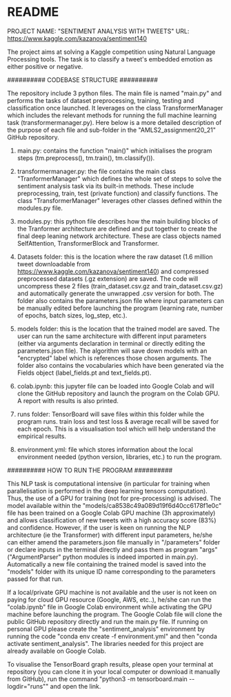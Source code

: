 # README

PROJECT NAME: "SENTIMENT ANALYSIS WITH TWEETS"
URL: https://www.kaggle.com/kazanova/sentiment140

The project aims at solving a Kaggle competition using Natural Language Processing tools. The task is to classify a tweet's embedded emotion as either positive or negative. 

##########          CODEBASE STRUCTURE          ########## 

The repository include 3 python files. The main file is named "main.py" and performs the tasks of dataset preprocessing, training, testing and classification once launched. It leverages on the class TransformerManager which includes the relevant methods for running the full machine learning task (transformermanager.py). Here below is a more detailed description of the purpose of each file and sub-folder in the "AMLS2_assignment20_21" GitHub repository.

1) main.py: contains the function "main()" which initialises the program steps (tm.preprocess(), tm.train(), tm.classify()).

2) transformermanager.py: the file contains the main class "TranformerManager" which defines the whole set of steps to solve the sentiment analysis task via its built-in methods. These include preprocessing, train, test (private function) and classify functions. The class "TransformerManager" leverages other classes defined within the modules.py file.

3) modules.py: this python file describes how the main building blocks of the Tranformer architecture are defined and put together to create the final deep leaning network architecture. These are class objects named SelfAttention, TransformerBlock and Transformer.

4) Datasets folder: this is the location where the raw dataset (1.6 million tweet downloadable from https://www.kaggle.com/kazanova/sentiment140) and compressed preprocessed datasets (.gz extension) are saved. The code will uncompress these 2 files (train_dataset.csv.gz and train_dataset.csv.gz) and automatically generate the unwrapped .csv version for both. The folder also contains the parameters.json file where input parameters can be manually edited before launching the program (learning rate, number of epochs, batch sizes, log_step, etc.).

5) models folder: this is the location that the trained model are saved. The user can run the same architecture with different input parameters (either via arguments declaration in terminal or directly editing the parameters.json file). The algorithm will save down models with an "encrypted" label which is references those chosen arguments. The folder also contains the vocabularies which have been generated via the Fields object (label_fields.pt and text_fields.pt).

6) colab.ipynb: this jupyter file can be loaded into Google Colab and will clone the GitHub repository and launch the program on the Colab GPU. A report with results is also printed.

7) runs folder: TensorBoard will save files within this folder while the program runs. train loss and test loss & average recall will be saved for each epoch. This is a visualisation tool which will help understand the empirical results.

8) environment.yml: file which stores information about the local environment needed (python version, libraries, etc.) to run the program.

##########          HOW TO RUN THE PROGRAM          ##########

This NLP task is computational intensive (in particular for training when parallelisation is performed in the deep learning tensors computation). Thus, the use of a GPU for training (not for pre-processing) is advised. The model available within the "models/ca8538c49a089d19f6d40cc6178f1e0c" file has been trained on a Google Colab GPU machine (3h approximately) and allows classification of new tweets with a high accuracy score (83%) and confidence. However, if the user is keen on running the NLP architecture (ie the Transformer) with different input parameters, he/she can either amend the parameters.json file manually in "/parameters" folder or declare inputs in the terminal directly and pass them as program "args" ("ArgumentParser" python modules is indeed imported in main.py). Automatically a new file containing the trained model is saved into the "models" folder with its unique ID name corresponding to the parameters passed for that run.

If a local/private GPU machine is not available and the user is not keen on paying for cloud GPU resource (Google, AWS, etc..), he/she can run the "colab.ipynb" file in Google Colab environment while activating the GPU machine before launching the program. The Google Colab file will clone the public GitHub repository directly and run the main.py file. If running on personal GPU please create the "sentiment_analysis" environment by running the code "conda env create -f environment.yml" and then "conda activate sentiment_analysis". The libraries needed for this project are already available on Google Colab.

To visualise the TensorBoard graph results, please open your terminal at repository (you can clone it in your local computer or download it manually from GitHub), run the command "python3 -m tensorboard.main --logdir="runs"" and open the link.
